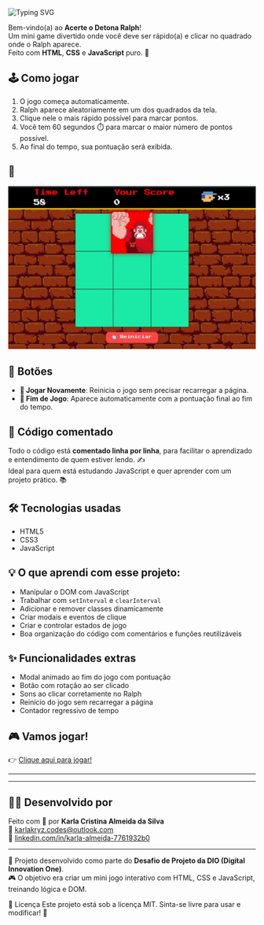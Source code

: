 <img src="https://readme-typing-svg.demolab.com?font=Fira+Code&size=25&pause=1000&color=F772D4&center=true&vCenter=true&width=1000&lines=🎯+Acerte+o+Ralph!" alt="Typing SVG" />


Bem-vindo(a) ao **Acerte o Detona Ralph**!  
Um mini game divertido onde você deve ser rápido(a) e clicar no quadrado onde o Ralph aparece.  
Feito com **HTML**, **CSS** e **JavaScript** puro. 🚀

## 🕹️ Como jogar

1. O jogo começa automaticamente.
2. Ralph aparece aleatoriamente em um dos quadrados da tela.
3. Clique nele o mais rápido possível para marcar pontos.
4. Você tem 60 segundos ⏱️ para marcar o maior número de pontos possível.
5. Ao final do tempo, sua pontuação será exibida.

## 📸 

![Preview do Projeto](SRC/imagens/jogo.jpg)




## 🔁 Botões

- **🔄 Jogar Novamente**: Reinicia o jogo sem precisar recarregar a página.
- **🏁 Fim de Jogo**: Aparece automaticamente com a pontuação final ao fim do tempo.

## 🧠 Código comentado

Todo o código está **comentado linha por linha**, para facilitar o aprendizado e entendimento de quem estiver lendo. ✍️  
Ideal para quem está estudando JavaScript e quer aprender com um projeto prático. 📚

## 🛠️ Tecnologias usadas

- HTML5
- CSS3
- JavaScript


## 💡 O que aprendi com esse projeto:

- Manipular o DOM com JavaScript
- Trabalhar com `setInterval` e `clearInterval`
- Adicionar e remover classes dinamicamente
- Criar modais e eventos de clique
- Criar e controlar estados de jogo
- Boa organização do código com comentários e funções reutilizáveis

## ✨ Funcionalidades extras

- Modal animado ao fim do jogo com pontuação
- Botão com rotação ao ser clicado
- Sons ao clicar corretamente no Ralph
- Reinício do jogo sem recarregar a página
- Contador regressivo de tempo

## 🎮 Vamos jogar!

👉 [Clique aqui para jogar!](https://karlakryz-codes.github.io/acerte-o-detona-ralph/)



---

---

## 🙋‍♀️ Desenvolvido por

Feito com 💜 por **Karla Cristina Almeida da Silva**  
📧 karlakryz.codes@outlook.com  
🚀 [linkedin.com/in/karla-almeida-7761932b0](https://www.linkedin.com/in/karla-almeida-7761932b0)

---

🧠 Projeto desenvolvido como parte do **Desafio de Projeto da DIO (Digital Innovation One)**.  
🎮 O objetivo era criar um mini jogo interativo com HTML, CSS e JavaScript, treinando lógica e DOM.

📝 Licença
Este projeto está sob a licença MIT. Sinta-se livre para usar e modificar! 🤝





